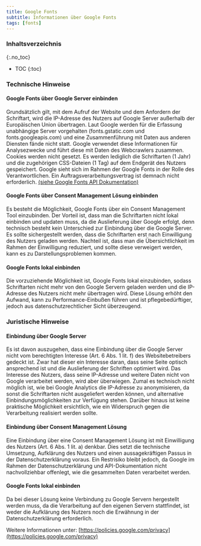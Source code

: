 ```yaml
---
title: Google Fonts
subtitle: Informationen über Google Fonts
tags: [fonts]
---
```

### Inhaltsverzeichnis
{:.no_toc}
* TOC
{:toc}

### Technische Hinweise  
#### Google Fonts über Google Server einbinden
Grundsätzlich gilt, mit dem Aufruf der Website und dem Anfordern der Schriftart, wird die IP-Adresse des Nutzers auf Google Server außerhalb der Europäischen Union übertragen. Laut Google werden für die Erfassung unabhängige Server vorgehalten (fonts.gstatic.com und fonts.googleapis.com) und eine Zusammenführung mit Daten aus anderen Diensten fände nicht statt. Google verwendet diese Informationen für Analysezwecke und führt diese mit Daten des Webcrawlers zusammen. Cookies werden nicht gesetzt. Es werden lediglich die Schriftarten (1 Jahr) und die zugehörigen CSS-Dateien (1 Tag) auf dem Endgerät des Nutzers gespeichert. Google sieht sich im Rahmen der Google Fonts in der Rolle des Verantwortlichen. Ein Auftragsverarbeitungsvertrag ist demnach nicht erforderlich. [(siehe Google Fonts API Dokumentation)](https://developers.google.com/fonts/faq#what_does_using_the_google_fonts_api_mean_for_the_privacy_of_my_users)

#### Google Fonts über Consent Management Lösung einbinden
Es besteht die Möglichkeit, Google Fonts über ein Consent Management Tool einzubinden. Der Vorteil ist, dass man die Schriftarten nicht lokal einbinden und updaten muss, da die Auslieferung über Google erfolgt, denn technisch besteht kein Unterschied zur Einbindung über die Google Server. Es sollte sichergestellt werden, dass die Schriftarten erst nach Einwilligung des Nutzers geladen werden. Nachteil ist, dass man die Übersichtlichkeit im Rahmen der Einwilligung reduziert, und sollte diese verweigert werden, kann es zu Darstellungsproblemen kommen.

#### Google Fonts lokal einbinden
Die vorzuziehende Möglichkeit ist, Google Fonts lokal einzubinden, sodass Schriftarten nicht mehr von den Google Servern geladen werden und die IP-Adresse des Nutzers nicht mehr übertragen wird. Diese Lösung erhöht den Aufwand, kann zu Performance-Einbußen führen und ist pflegebedürftiger, jedoch aus datenschutzrechtlicher Sicht überzeugend.

### Juristische Hinweise
#### Einbindung über Google Server
Es ist davon auszugehen, dass eine Einbindung über die Google Server nicht vom berechtigten Interesse (Art. 6 Abs. 1 lit. f) des Websitebetreibers gedeckt ist. Zwar hat dieser ein Interesse daran, dass seine Seite optisch ansprechend ist und die Auslieferung der Schriften optimiert wird. Das Interesse des Nutzers, dass seine IP-Adresse und weitere Daten nicht von Google verarbeitet werden, wird aber überwiegen. Zumal es technisch nicht möglich ist, wie bei Google Analytics die IP-Adresse zu anonymisieren, da sonst die Schriftarten nicht ausgeliefert werden können, und alternative Einbindungsmöglichkeiten zur Verfügung stehen. Darüber hinaus ist keine praktische Möglichkeit ersichtlich, wie ein Widerspruch gegen die Verarbeitung realisiert werden sollte.

#### Einbindung über Consent Management Lösung
Eine Einbindung über eine Consent Management Lösung ist mit Einwilligung des Nutzers (Art. 6 Abs. 1 lit. a) denkbar. Dies setzt die technische Umsetzung, Aufklärung des Nutzers und einen aussagekräftigen Passus in der Datenschutzerklärung voraus. Ein Restrisiko bleibt jedoch, da Google im Rahmen der Datenschutzerklärung und API-Dokumentation nicht nachvollziehbar offenlegt, wie die gesammelten Daten verarbeitet werden.

#### Google Fonts lokal einbinden
Da bei dieser Lösung keine Verbindung zu Google Servern hergestellt werden muss, da die Verarbeitung auf den eigenen Servern stattfindet, ist weder die Aufklärung des Nutzers noch die Erwähnung in der Datenschutzerklärung erforderlich.

Weitere Informationen unter: [https://policies.google.com/privacy](https://policies.google.com/privacy)